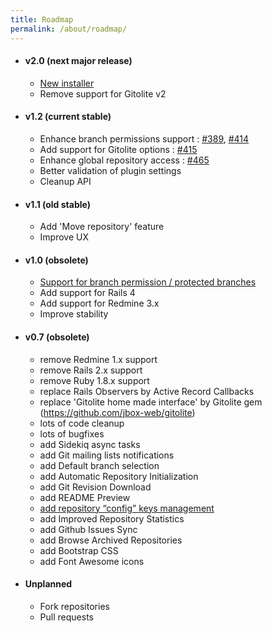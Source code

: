 ```yaml
---
title: Roadmap
permalink: /about/roadmap/
---
```


* #### v2.0 (next major release)

  * [New installer](https://github.com/jbox-web/redmine_git_hosting/issues/382)
  * Remove support for Gitolite v2

* #### v1.2 (current stable)

  * Enhance branch permissions support : [#389](https://github.com/jbox-web/redmine_git_hosting/issues/389), [#414](https://github.com/jbox-web/redmine_git_hosting/issues/414)
  * Add support for Gitolite options : [#415](https://github.com/jbox-web/redmine_git_hosting/issues/415)
  * Enhance global repository access : [#465](https://github.com/jbox-web/redmine_git_hosting/issues/465)
  * Better validation of plugin settings
  * Cleanup API

* #### v1.1 (old stable)

  * Add 'Move repository' feature
  * Improve UX

* #### v1.0 (obsolete)

  * [Support for branch permission / protected branches](https://github.com/jbox-web/redmine_git_hosting/issues/86)
  * Add support for Rails 4
  * Add support for Redmine 3.x
  * Improve stability

* #### v0.7 (obsolete)

  * remove Redmine 1.x support
  * remove Rails 2.x support
  * remove Ruby 1.8.x support
  * replace Rails Observers by Active Record Callbacks
  * replace 'Gitolite home made interface' by Gitolite gem (https://github.com/jbox-web/gitolite)
  * lots of code cleanup
  * lots of bugfixes
  * add Sidekiq async tasks
  * add Git mailing lists notifications
  * add Default branch selection
  * add Automatic Repository Initialization
  * add Git Revision Download
  * add README Preview
  * [add repository “config” keys management](https://github.com/jbox-web/redmine_git_hosting/issues/78)
  * add Improved Repository Statistics
  * add Github Issues Sync
  * add Browse Archived Repositories
  * add Bootstrap CSS
  * add Font Awesome icons

* #### Unplanned

  * Fork repositories
  * Pull requests
